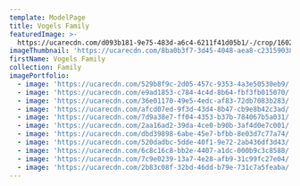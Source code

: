```yaml
---
template: ModelPage
title: Vogels Family
featuredImage: >-
  https://ucarecdn.com/d093b181-9e75-483d-a6c4-6211f41d05b1/-/crop/1602x1536/0,323/-/preview/
imageThumbnail: 'https://ucarecdn.com/8ba0b3f7-3d45-4048-aea8-c23159038238/'
firstName: Vogels Family
collection: Family
imagePortfolio:
  - image: 'https://ucarecdn.com/529b8f9c-2d05-457c-9353-4a3e50530eb9/'
  - image: 'https://ucarecdn.com/e9ad1853-c784-4c4d-8b64-fbf3fb015070/'
  - image: 'https://ucarecdn.com/36e01170-49e5-4edc-af83-72db7083b283/'
  - image: 'https://ucarecdn.com/afcd07ed-9f3d-43d4-8b47-cb9e8b42c3ad/'
  - image: 'https://ucarecdn.com/7d9a38e7-ff04-4353-b37b-784067b5a031/'
  - image: 'https://ucarecdn.com/2aa16ad2-39da-4ce0-b90b-3af4d0e7c001/'
  - image: 'https://ucarecdn.com/dbd39898-6abe-45e7-bfbb-8e03d7c77a74/'
  - image: 'https://ucarecdn.com/520dadbc-5dde-40f1-9e72-2ab436df3d43/'
  - image: 'https://ucarecdn.com/6c8c16c8-bb2e-4407-a1dc-000b9c3c8588/'
  - image: 'https://ucarecdn.com/7c9e0239-13a7-4e28-afb9-31c99fc27e04/'
  - image: 'https://ucarecdn.com/2b83c08f-32bd-46dd-b79e-731c7a5feaba/'
---
```


